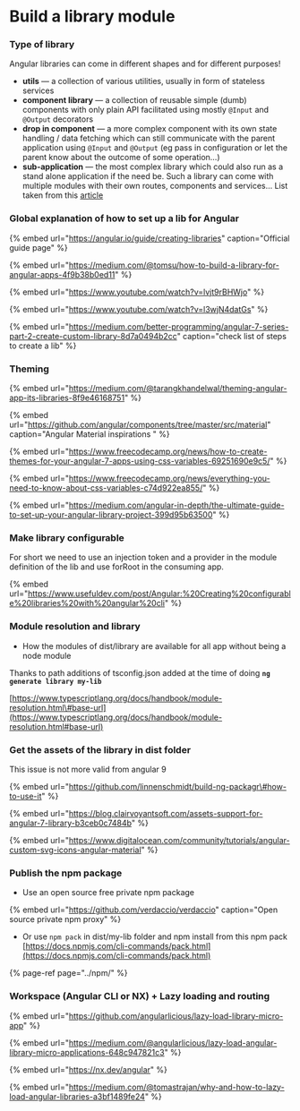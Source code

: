 # Build a library module

### Type of library 

Angular libraries can come in different shapes and for different purposes!

* **utils** — a collection of various utilities, usually in form of stateless services
* **component library** — a collection of reusable simple \(dumb\) components with only plain API facilitated using mostly `@Input` and `@Output` decorators
* **drop in component** — a more complex component with its own state handling / data fetching which can still communicate with the parent application using `@Input` and `@Output` \(eg pass in configuration or let the parent know about the outcome of some operation…\)
* **sub-application** — the most complex library which could also run as a stand alone application if the need be. Such a library can come with multiple modules with their own routes, components and services…  List taken from this [article](https://medium.com/@tomastrajan/why-and-how-to-lazy-load-angular-libraries-a3bf1489fe24)

### Global explanation of how to set up a lib for Angular 

{% embed url="https://angular.io/guide/creating-libraries" caption="Official guide page" %}

{% embed url="https://medium.com/@tomsu/how-to-build-a-library-for-angular-apps-4f9b38b0ed11" %}

{% embed url="https://www.youtube.com/watch?v=lvjt9rBHWjo" %}

{% embed url="https://www.youtube.com/watch?v=l3wjN4datGs" %}

{% embed url="https://medium.com/better-programming/angular-7-series-part-2-create-custom-library-8d7a0494b2cc" caption="check list of steps to create a lib" %}

### 

### Theming 

{% embed url="https://medium.com/@tarangkhandelwal/theming-angular-app-its-libraries-8f9e46168751" %}

{% embed url="https://github.com/angular/components/tree/master/src/material" caption="Angular Material inspirations " %}

{% embed url="https://www.freecodecamp.org/news/how-to-create-themes-for-your-angular-7-apps-using-css-variables-69251690e9c5/" %}

{% embed url="https://www.freecodecamp.org/news/everything-you-need-to-know-about-css-variables-c74d922ea855/" %}

{% embed url="https://medium.com/angular-in-depth/the-ultimate-guide-to-set-up-your-angular-library-project-399d95b63500" %}

### 

### Make library configurable  

For short we need to use an injection token and a provider in the  module definition of the lib and use forRoot in the consuming app.

{% embed url="https://www.usefuldev.com/post/Angular:%20Creating%20configurable%20libraries%20with%20angular%20cli" %}

###  

### Module resolution and library 

* How the modules of dist/library are available for all app without being a node module 

Thanks to path additions of tsconfig.json added at the time of doing **`ng generate library my-lib`**

[https://www.typescriptlang.org/docs/handbook/module-resolution.html\#base-url](https://www.typescriptlang.org/docs/handbook/module-resolution.html#base-url)

### 

### Get the assets of the library in dist folder 

This issue is not more valid from angular 9

{% embed url="https://github.com/linnenschmidt/build-ng-packagr\#how-to-use-it" %}

{% embed url="https://blog.clairvoyantsoft.com/assets-support-for-angular-7-library-b3ceb0c7484b" %}

{% embed url="https://www.digitalocean.com/community/tutorials/angular-custom-svg-icons-angular-material" %}

### 

### Publish the npm package 

* Use an open source free private npm package

{% embed url="https://github.com/verdaccio/verdaccio" caption="Open source private npm proxy" %}

* Or use `npm pack` in dist/my-lib folder and npm install from this npm pack [https://docs.npmjs.com/cli-commands/pack.html](https://docs.npmjs.com/cli-commands/pack.html)

{% page-ref page="../npm/" %}

### Workspace \(Angular CLI or NX\) + Lazy loading and routing

{% embed url="https://github.com/angularlicious/lazy-load-library-micro-app" %}

{% embed url="https://medium.com/@angularlicious/lazy-load-angular-library-micro-applications-648c947821c3" %}

{% embed url="https://nx.dev/angular" %}

{% embed url="https://medium.com/@tomastrajan/why-and-how-to-lazy-load-angular-libraries-a3bf1489fe24" %}



